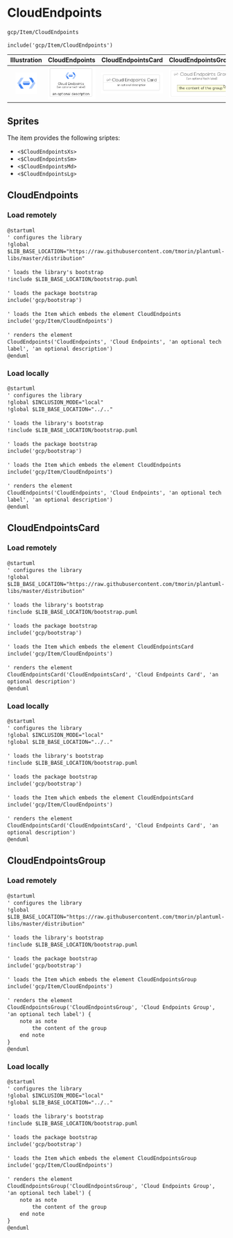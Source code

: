 # CloudEndpoints


```text
gcp/Item/CloudEndpoints
```

```text
include('gcp/Item/CloudEndpoints')
```



| Illustration | CloudEndpoints | CloudEndpointsCard | CloudEndpointsGroup |
| :---: | :---: | :---: | :---: |
| ![illustration for Illustration](../../gcp/Item/CloudEndpoints.png) | ![illustration for CloudEndpoints](../../gcp/Item/CloudEndpoints.Local.png) | ![illustration for CloudEndpointsCard](../../gcp/Item/CloudEndpointsCard.Local.png) | ![illustration for CloudEndpointsGroup](../../gcp/Item/CloudEndpointsGroup.Local.png) |



## Sprites
The item provides the following sriptes:

- `<$CloudEndpointsXs>`
- `<$CloudEndpointsSm>`
- `<$CloudEndpointsMd>`
- `<$CloudEndpointsLg>`





## CloudEndpoints

### Load remotely
```plantuml
@startuml
' configures the library
!global $LIB_BASE_LOCATION="https://raw.githubusercontent.com/tmorin/plantuml-libs/master/distribution"

' loads the library's bootstrap
!include $LIB_BASE_LOCATION/bootstrap.puml

' loads the package bootstrap
include('gcp/bootstrap')

' loads the Item which embeds the element CloudEndpoints
include('gcp/Item/CloudEndpoints')

' renders the element
CloudEndpoints('CloudEndpoints', 'Cloud Endpoints', 'an optional tech label', 'an optional description')
@enduml
```

### Load locally
```plantuml
@startuml
' configures the library
!global $INCLUSION_MODE="local"
!global $LIB_BASE_LOCATION="../.."

' loads the library's bootstrap
!include $LIB_BASE_LOCATION/bootstrap.puml

' loads the package bootstrap
include('gcp/bootstrap')

' loads the Item which embeds the element CloudEndpoints
include('gcp/Item/CloudEndpoints')

' renders the element
CloudEndpoints('CloudEndpoints', 'Cloud Endpoints', 'an optional tech label', 'an optional description')
@enduml
```

## CloudEndpointsCard

### Load remotely
```plantuml
@startuml
' configures the library
!global $LIB_BASE_LOCATION="https://raw.githubusercontent.com/tmorin/plantuml-libs/master/distribution"

' loads the library's bootstrap
!include $LIB_BASE_LOCATION/bootstrap.puml

' loads the package bootstrap
include('gcp/bootstrap')

' loads the Item which embeds the element CloudEndpointsCard
include('gcp/Item/CloudEndpoints')

' renders the element
CloudEndpointsCard('CloudEndpointsCard', 'Cloud Endpoints Card', 'an optional description')
@enduml
```

### Load locally
```plantuml
@startuml
' configures the library
!global $INCLUSION_MODE="local"
!global $LIB_BASE_LOCATION="../.."

' loads the library's bootstrap
!include $LIB_BASE_LOCATION/bootstrap.puml

' loads the package bootstrap
include('gcp/bootstrap')

' loads the Item which embeds the element CloudEndpointsCard
include('gcp/Item/CloudEndpoints')

' renders the element
CloudEndpointsCard('CloudEndpointsCard', 'Cloud Endpoints Card', 'an optional description')
@enduml
```

## CloudEndpointsGroup

### Load remotely
```plantuml
@startuml
' configures the library
!global $LIB_BASE_LOCATION="https://raw.githubusercontent.com/tmorin/plantuml-libs/master/distribution"

' loads the library's bootstrap
!include $LIB_BASE_LOCATION/bootstrap.puml

' loads the package bootstrap
include('gcp/bootstrap')

' loads the Item which embeds the element CloudEndpointsGroup
include('gcp/Item/CloudEndpoints')

' renders the element
CloudEndpointsGroup('CloudEndpointsGroup', 'Cloud Endpoints Group', 'an optional tech label') {
    note as note
        the content of the group
    end note
}
@enduml
```

### Load locally
```plantuml
@startuml
' configures the library
!global $INCLUSION_MODE="local"
!global $LIB_BASE_LOCATION="../.."

' loads the library's bootstrap
!include $LIB_BASE_LOCATION/bootstrap.puml

' loads the package bootstrap
include('gcp/bootstrap')

' loads the Item which embeds the element CloudEndpointsGroup
include('gcp/Item/CloudEndpoints')

' renders the element
CloudEndpointsGroup('CloudEndpointsGroup', 'Cloud Endpoints Group', 'an optional tech label') {
    note as note
        the content of the group
    end note
}
@enduml
```


